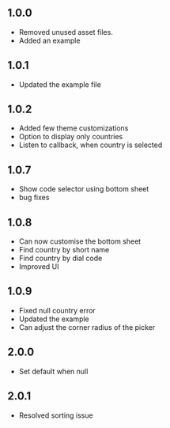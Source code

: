 ## 1.0.0

- Removed unused asset files.
- Added an example

## 1.0.1

- Updated the example file

## 1.0.2

- Added few theme customizations
- Option to display only countries
- Listen to callback, when country is selected

## 1.0.7

- Show code selector using bottom sheet
- bug fixes

## 1.0.8

- Can now customise the bottom sheet
- Find country by short name
- Find country by dial code
- Improved UI

## 1.0.9

- Fixed null country error
- Updated the example
- Can adjust the corner radius of the picker

## 2.0.0

- Set default when null

## 2.0.1

- Resolved sorting issue
